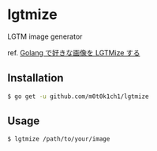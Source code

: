 # lgtmize

LGTM image generator

ref. [Golang で好きな画像を LGTMize する](http://m0t0k1ch1st0ry.com/blog/2015/03/14/lgtmize)

## Installation

``` sh
$ go get -u github.com/m0t0k1ch1/lgtmize
```

## Usage

``` sh
$ lgtmize /path/to/your/image
```
